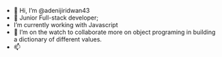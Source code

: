 - 👋 Hi, I’m @adenijiridwan43
- 👀 Junior Full-stack developer; 
- <div><imgsrc="https://repository-images.githubusercontent.com/305825063/8984ab80-958e-11eb-9f3a-31eb152cba2e" width="20px">I’m currently working with Javascript
       </div>
- 💞️ I’m on the watch to collaborate more on object programing in building a dictionary of different values.
- 📫 

<!---
adenijiridwan43/adenijiridwan43 is a ✨ special ✨ repository because its `README.md` (this file) appears on your GitHub profile.
You can click the Preview link to take a look at your changes.
--->
